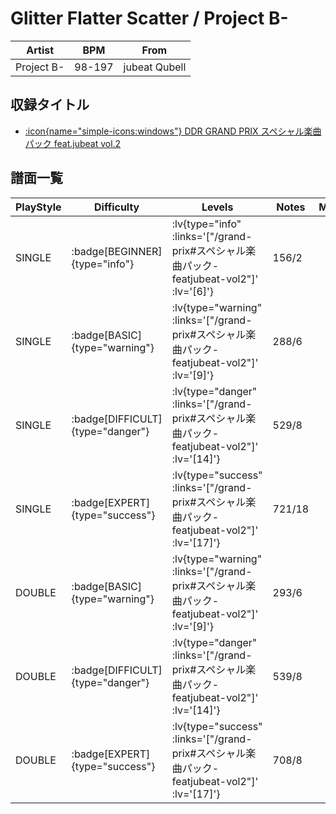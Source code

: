 # Glitter Flatter Scatter / Project B-

|Artist|BPM|From|
|------|---|----|
|Project B-|98-197|jubeat Qubell|

## 収録タイトル

- [ :icon{name="simple-icons:windows"} DDR GRAND PRIX スペシャル楽曲パック feat.jubeat vol.2](/grand-prix#スペシャル楽曲パック-featjubeat-vol2)

## 譜面一覧

|PlayStyle|Difficulty|Levels|Notes|Movie|
|---------|----------|------|-----|-----|
|SINGLE| :badge[BEGINNER]{type="info"} | :lv{type="info" :links='["/grand-prix#スペシャル楽曲パック-featjubeat-vol2"]' :lv='[6]'} |156/2||
|SINGLE| :badge[BASIC]{type="warning"} | :lv{type="warning" :links='["/grand-prix#スペシャル楽曲パック-featjubeat-vol2"]' :lv='[9]'} |288/6||
|SINGLE| :badge[DIFFICULT]{type="danger"} | :lv{type="danger" :links='["/grand-prix#スペシャル楽曲パック-featjubeat-vol2"]' :lv='[14]'} |529/8||
|SINGLE| :badge[EXPERT]{type="success"} | :lv{type="success" :links='["/grand-prix#スペシャル楽曲パック-featjubeat-vol2"]' :lv='[17]'} |721/18||
|DOUBLE| :badge[BASIC]{type="warning"} | :lv{type="warning" :links='["/grand-prix#スペシャル楽曲パック-featjubeat-vol2"]' :lv='[9]'} |293/6||
|DOUBLE| :badge[DIFFICULT]{type="danger"} | :lv{type="danger" :links='["/grand-prix#スペシャル楽曲パック-featjubeat-vol2"]' :lv='[14]'} |539/8||
|DOUBLE| :badge[EXPERT]{type="success"} | :lv{type="success" :links='["/grand-prix#スペシャル楽曲パック-featjubeat-vol2"]' :lv='[17]'} |708/8||
